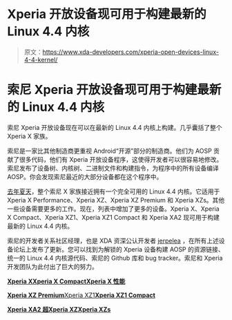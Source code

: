 # Xperia 开放设备现可用于构建最新的 Linux 4.4 内核

> 原文：<https://www.xda-developers.com/xperia-open-devices-linux-4-4-kernel/>

# 索尼 Xperia 开放设备现可用于构建最新的 Linux 4.4 内核

索尼 Xperia 开放设备现在可以在最新的 Linux 4.4 内核上构建。几乎囊括了整个 Xperia X 家族。

索尼是一家比其他制造商更重视 Android“开源”部分的制造商。他们为 AOSP 贡献了很多代码，他们有 Xperia 开放设备程序，这使得开发者可以很容易地修改。索尼发布了设备树、内核树、二进制文件和构建指令，为程序中的所有设备编译 AOSP。你会发现索尼最近的大部分设备都在这个程序中。

[去年夏天](https://www.xda-developers.com/xperia-xz-premium-open-devices/)，整个索尼 X 家族接近拥有一个完全可用的 Linux 4.4 内核。它适用于 Xperia X Performance、Xperia XZ、Xperia XZ Premium 和 Xperia XZs。其他一些设备需要更多的工作。现在，列表中增加了更多的设备。Xperia X、Xperia X Compact、Xperia XZ1、Xperia XZ1 Compact 和 Xperia XA2 现可用于构建最新的 Linux 4.4 内核。

索尼的开发者关系社区经理，也是 XDA 资深公认开发者 [jerpelea](https://forum.xda-developers.com/member.php?u=359497) ，在所有上述设备论坛上发布了更新。您可以找到为解锁的 Xperia 设备构建 AOSP 的资源链接、统一的 Linux 4.4 内核源代码、索尼的 Github 库和 bug tracker。索尼和 Xperia 开发团队为此付出了巨大的努力。

[**Xperia X**](https://forum.xda-developers.com/showpost.php?p=75801674&postcount=14)[**Xperia X Compact**](https://forum.xda-developers.com/x-compact/development/sony-xperia-devices-project-t3759853)[**Xperia X 性能**](https://forum.xda-developers.com/showpost.php?p=75801744&postcount=10)

[**Xperia XZ Premium**](https://forum.xda-developers.com/xz-premium/development/sony-xperia-devices-project-t3759859)[Xperia XZ1](https://forum.xda-developers.com/xperia-xz1/development/sony-xperia-devices-project-t3759855)[**Xperia XZ1 Compact**](https://forum.xda-developers.com/xperia-xz1-compact/development/sony-xperia-devices-project-t3759856)

[**Xperia XA2 超**](https://forum.xda-developers.com/xa2-ultra/development/sony-xperia-devices-project-t3759857)[**Xperia XZ**](https://forum.xda-developers.com/xperia-xz/development/sony-xperia-devices-project-t3759858)[**Xperia XZs**](https://forum.xda-developers.com/xzs/development/sony-xperia-devices-project-t3759852)
